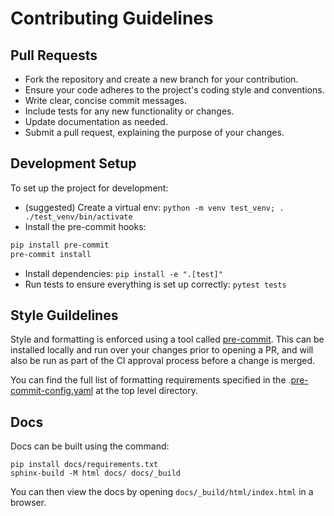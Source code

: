 # Contributing Guidelines

## Pull Requests

* Fork the repository and create a new branch for your contribution.
* Ensure your code adheres to the project's coding style and conventions.
* Write clear, concise commit messages.
* Include tests for any new functionality or changes.
* Update documentation as needed.
* Submit a pull request, explaining the purpose of your changes.

## Development Setup

To set up the project for development:

* (suggested) Create a virtual env: `python -m venv test_venv; . ./test_venv/bin/activate`
* Install the pre-commit hooks:
```bash
pip install pre-commit
pre-commit install
```
* Install dependencies: `pip install -e ".[test]"`
* Run tests to ensure everything is set up correctly: `pytest tests`

## Style Guildelines

Style and formatting is enforced using a tool called [pre-commit](https://pre-commit.com/). This can be installed locally and run over your changes prior to opening a PR, and will also be run as part of the CI approval process before a change is merged.

You can find the full list of formatting requirements specified in the .[pre-commit-config.yaml](./.pre-commit-config.yaml) at the top level directory.

## Docs

Docs can be built using the command:

```commandline
pip install docs/requirements.txt
sphinx-build -M html docs/ docs/_build
```
You can then view the docs by opening `docs/_build/html/index.html` in a browser.
